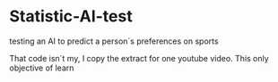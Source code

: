 # Statistic-AI-test
testing an AI to predict a person´s preferences on sports

That code isn´t my, I copy the extract for one youtube video. This only objective of learn
